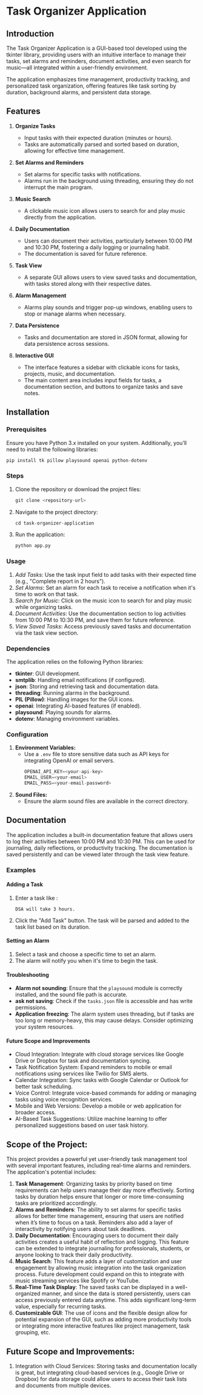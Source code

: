 # Task Organizer Application
## Introduction
The Task Organizer Application is a GUI-based tool developed using the tkinter library, providing users with an intuitive interface to manage their tasks, set alarms and reminders, document activities, and even search for music—all integrated within a user-friendly environment.

The application emphasizes time management, productivity tracking, and personalized task organization, offering features like task sorting by duration, background alarms, and persistent data storage.

## Features

1. **Organize Tasks**
   - Input tasks with their expected duration (minutes or hours).
   - Tasks are automatically parsed and sorted based on duration, allowing for effective time management.

2. **Set Alarms and Reminders**
   - Set alarms for specific tasks with notifications.
   - Alarms run in the background using threading, ensuring they do not interrupt the main program.
  
3. **Music Search**
   - A clickable music icon allows users to search for and play music directly from the application.
  
4. **Daily Documentation**
   - Users can document their activities, particularly between 10:00 PM and 10:30 PM, fostering a daily logging or journaling habit.
   - The documentation is saved for future reference.
  
5. **Task View**
   - A separate GUI allows users to view saved tasks and documentation, with tasks stored along with their respective dates.
  
6. **Alarm Management**
   - Alarms play sounds and trigger pop-up windows, enabling users to stop or manage alarms when necessary.
  
7. **Data Persistence**
   - Tasks and documentation are stored in JSON format, allowing for data persistence across sessions.
  
8. **Interactive GUI**
   - The interface features a sidebar with clickable icons for tasks, projects, music, and documentation.
   - The main content area includes input fields for tasks, a documentation section, and buttons to organize tasks and save notes.
  
## Installation
### Prerequisites
Ensure you have Python 3.x installed on your system. Additionally, you’ll need to install the following libraries:
```python
pip install tk pillow playsound openai python-dotenv
```

### Steps

1. Clone the repository or download the project files:
   ```python
   git clone <repository-url>
   ```
2. Navigate to the project directory:
   ```python
   cd task-organizer-application
   ```
3. Run the application:
   ```python
   python app.py
   ```

### Usage

1. *Add Tasks*: Use the task input field to add tasks with their expected time (e.g., "Complete report in 2 hours").
2. *Set Alarms*: Set an alarm for each task to receive a notification when it's time to work on that task.
3. *Search for Music*: Click on the music icon to search for and play music while organizing tasks.
4. *Document Activities*: Use the documentation section to log activities from 10:00 PM to 10:30 PM, and save them for future reference.
5. *View Saved Tasks*: Access previously saved tasks and documentation via the task view section.

### Dependencies

The application relies on the following Python libraries:
- **tkinter**: GUI development.
- **smtplib**: Handling email notifications (if configured).
- **json**: Storing and retrieving task and documentation data.
- **threading**: Running alarms in the background.
- **PIL (Pillow)**: Handling images for the GUI icons.
- **openai**: Integrating AI-based features (if enabled).
- **playsound**: Playing sounds for alarms.
- **dotenv**: Managing environment variables.

### Configuration

1. **Environment Variables:**
   - Use a `.env` file to store sensitive data such as API keys for integrating OpenAI or email servers.
     ```python
     OPENAI_API_KEY=<your-api-key>
     EMAIL_USER=<your-email>
     EMAIL_PASS=<your-email-password>
     ```
2. **Sound Files:**
   - Ensure the alarm sound files are available in the correct directory.

## Documentation
The application includes a built-in documentation feature that allows users to log their activities between 10:00 PM and 10:30 PM. This can be used for journaling, daily reflections, or productivity tracking. The documentation is saved persistently and can be viewed later through the task view feature.

### Examples
#### Adding a Task
1. Enter a task like :
   ```task
   DSA will take 3 hours.
   ```
2. Click the "Add Task" button. The task will be parsed and added to the task list based on its duration.

#### Setting an Alarm
1. Select a task and choose a specific time to set an alarm.
2. The alarm will notify you when it's time to begin the task.

#### Troubleshooting
- **Alarm not sounding**: Ensure that the `playsound` module is correctly installed, and the sound file path is accurate.
- **ask not saving**: Check if the `tasks.json` file is accessible and has write permissions.
- **Application freezing**: The alarm system uses threading, but if tasks are too long or memory-heavy, this may cause delays. Consider optimizing your system resources.

#### Future Scope and Improvements
- Cloud Integration: Integrate with cloud storage services like Google Drive or Dropbox for task and documentation syncing.
- Task Notification System: Expand reminders to mobile or email notifications using services like Twilio for SMS alerts.
- Calendar Integration: Sync tasks with Google Calendar or Outlook for better task scheduling.
- Voice Control: Integrate voice-based commands for adding or managing tasks using voice recognition services.
- Mobile and Web Versions: Develop a mobile or web application for broader access.
- AI-Based Task Suggestions: Utilize machine learning to offer personalized suggestions based on user task history.

## Scope of the Project:
This project provides a powerful yet user-friendly task management tool with several important features, including real-time alarms and reminders. The application's potential includes:
1. **Task Management**: Organizing tasks by priority based on time requirements can help users manage their day more effectively. Sorting tasks by duration helps ensure that longer or more time-consuming tasks are prioritized accordingly.
2. **Alarms and Reminders**: The ability to set alarms for specific tasks allows for better time management, ensuring that users are notified when it’s time to focus on a task. Reminders also add a layer of interactivity by notifying users about task deadlines.
3. **Daily Documentation**: Encouraging users to document their daily activities creates a useful habit of reflection and logging. This feature can be extended to integrate journaling for professionals, students, or anyone looking to track their daily productivity.
4. **Music Search**: This feature adds a layer of customization and user engagement by allowing music integration into the task organization process. Future development could expand on this to integrate with music streaming services like Spotify or YouTube.
5. **Real-Time Task Display**: The saved tasks can be displayed in a well-organized manner, and since the data is stored persistently, users can access previously entered data anytime. This adds significant long-term value, especially for recurring tasks.
6. **Customizable GUI**: The use of icons and the flexible design allow for potential expansion of the GUI, such as adding more productivity tools or integrating more interactive features like project management, task grouping, etc.

## Future Scope and Improvements:

1. Integration with Cloud Services: Storing tasks and documentation locally is great, but integrating cloud-based services (e.g., Google Drive or Dropbox) for data storage could allow users to access their task lists and documents from multiple devices.

  
